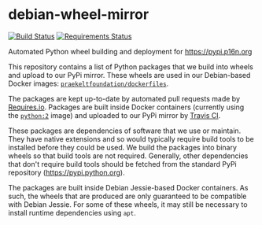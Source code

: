 # debian-wheel-mirror

[![Build Status](https://travis-ci.org/praekeltfoundation/debian-wheel-mirror.svg?branch=develop)](https://travis-ci.org/praekeltfoundation/debian-wheel-mirror)
[![Requirements Status](https://requires.io/github/praekeltfoundation/debian-wheel-mirror/requirements.svg?branch=develop)](https://requires.io/github/praekeltfoundation/debian-wheel-mirror/requirements/?branch=develop)

Automated Python wheel building and deployment for https://pypi.p16n.org

This repository contains a list of Python packages that we build into wheels and upload to our PyPi mirror. These wheels are used in our Debian-based Docker images:  [`praekeltfoundation/dockerfiles`](https://github.com/praekeltfoundation/dockerfiles).

The packages are kept up-to-date by automated pull requests made by [Requires.io](https://requires.io/github/praekeltfoundation/debian-wheel-mirror/requirements/?branch=develop). Packages are built inside Docker containers (currently using the [`python:2`](https://hub.docker.com/_/python/) image) and uploaded to our PyPi mirror by [Travis CI](https://travis-ci.org/praekeltfoundation/debian-wheel-mirror).

These packages are dependencies of software that we use or maintain. They have native extensions and so would typically require build tools to be installed before they could be used. We build the packages into binary wheels so that build tools are not required. Generally, other dependencies that don't require build tools should be fetched from the standard PyPi repository (https://pypi.python.org).

The packages are built inside Debian Jessie-based Docker containers. As such, the wheels that are produced are only guaranteed to be compatible with Debian Jessie. For some of these wheels, it may still be necessary to install runtime dependencies using `apt`.
